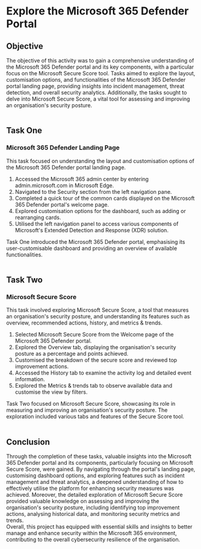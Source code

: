 # Explore the Microsoft 365 Defender Portal

<h2>Objective</h2>

The objective of this activity was to gain a comprehensive understanding of the Microsoft 365 Defender portal and its key components, with a particular focus on the Microsoft Secure Score tool. 
Tasks aimed to explore the layout, customisation options, and functionalities of the Microsoft 365 Defender portal landing page, providing insights into incident management, threat detection, and overall security analytics. 
Additionally, the tasks sought to delve into Microsoft Secure Score, a vital tool for assessing and improving an organisation's security posture.
<br/>
<br/>

<h2>Task One</h2> 
<h3>Microsoft 365 Defender Landing Page</h3>

This task focused on understanding the layout and customisation options of the Microsoft 365 Defender portal landing page.

  1. Accessed the Microsoft 365 admin center by entering admin.microsoft.com in Microsoft Edge.
  2. Navigated to the Security section from the left navigation pane.
  3. Completed a quick tour of the common cards displayed on the Microsoft 365 Defender portal's welcome page.
  4. Explored customisation options for the dashboard, such as adding or rearranging cards.
  5. Utilised the left navigation panel to access various components of Microsoft's Extended Detection and Response (XDR) solution.

Task One introduced the Microsoft 365 Defender portal, emphasising its user-customisable dashboard and providing an overview of available functionalities.
<br/>
<br/>

<h2>Task Two</h2> 
<h3>Microsoft Secure Score</h3>

This task involved exploring Microsoft Secure Score, a tool that measures an organisation's security posture, and understanding its features such as overview, recommended actions, history, and metrics & trends.

  1. Selected Microsoft Secure Score from the Welcome page of the Microsoft 365 Defender portal.
  2. Explored the Overview tab, displaying the organisation's security posture as a percentage and points achieved.
  3. Customised the breakdown of the secure score and reviewed top improvement actions.
  4. Accessed the History tab to examine the activity log and detailed event information.
  5. Explored the Metrics & trends tab to observe available data and customise the view by filters.

Task Two focused on Microsoft Secure Score, showcasing its role in measuring and improving an organisation's security posture. The exploration included various tabs and features of the Secure Score tool.
<br/>
<br/>

<h2>Conclusion</h2>
Through the completion of these tasks, valuable insights into the Microsoft 365 Defender portal and its components, particularly focusing on Microsoft Secure Score, were gained. 
By navigating through the portal's landing page, customising dashboard options, and exploring features such as incident management and threat analytics, 
a deepened understanding of how to effectively utilise the platform for enhancing security measures was achieved. Moreover, 
the detailed exploration of Microsoft Secure Score provided valuable knowledge on assessing and improving the organisation's security posture, including identifying top improvement actions, 
analysing historical data, and monitoring security metrics and trends. <br/>
Overall, this project has equipped with essential skills and insights to better manage and enhance security within the Microsoft 365 environment, contributing to the overall cybersecurity resilience of the organisation.
<br/>
<br/>

